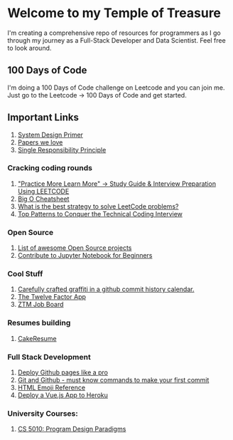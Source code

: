 # Welcome to my Temple of Treasure

I'm creating a comprehensive repo of resources for programmers as I go through my journey as a Full-Stack Developer and Data Scientist. Feel free to look around.

## 100 Days of Code

I'm doing a 100 Days of Code challenge on Leetcode and you can join me. Just go to the Leetcode -> 100 Days of Code and get started.

## Important Links

1. [System Design Primer](https://github.com/donnemartin/system-design-primer)
2. [Papers we love](https://github.com/papers-we-love/papers-we-love)
3. [Single Responsibility Principle](https://en.wikipedia.org/wiki/Single-responsibility_principle)


### Cracking coding rounds
1. ["Practice More Learn More" -> Study Guide & Interview Preparation Using LEETCODE](https://leetcode.com/discuss/study-guide/1177039/%22Practice-More-Learn-More%22-greater-Study-Guide-and-Interview-Preparation-Using-LEETCODE)
2. [Big O Cheatsheet](https://www.bigocheatsheet.com/)
3. [What is the best strategy to solve LeetCode problems?](https://www.quora.com/What-is-the-best-strategy-to-solve-LeetCode-problems)
4. [Top Patterns to Conquer the Technical Coding Interview](https://algo.monster/problems/stats)


### Open Source 
1. [List of awesome Open Source projects](https://github.com/MunGell/awesome-for-beginners)
2. [Contribute to Jupyter Notebook for Beginners](https://github.com/jupyter/notebook/labels/good%20first%20issue)


### Cool Stuff
1. [Carefully crafted graffiti in a github commit history calendar.](https://github.com/aneagoie/gitfiti)
2. [The Twelve Factor App](https://12factor.net/)
3. [ZTM Job Board](https://alumni-board.netlify.app/)


### Resumes building
1. [CakeResume](https://www.cakeresume.com/Engineering-resume-samples)


### Full Stack Development
1. [Deploy Github pages like a pro](https://dev.to/rolanddoda/deploy-to-github-pages-like-a-pro-with-github-actions-4hdg)
2. [Git and Github - must know commands to make your first commit](https://dev.to/juni/git-and-github---must-know-commands-to-make-your-first-commit-333c)
3. [HTML Emoji Reference](https://www.w3schools.com/charsets/ref_emoji.asp)
4. [Deploy a Vue.js App to Heroku](https://dev.to/marwan01/deploy-a-vue-js-app-to-heroku-30m)

### University Courses:
1. [CS 5010: Program Design Paradigms](https://course.ccs.neu.edu/cs5010f18/index.html)
